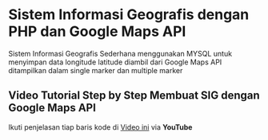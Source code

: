 # Sistem Informasi Geografis dengan PHP dan Google Maps API

Sistem Informasi Geografis Sederhana menggunakan MYSQL untuk menyimpan data longitude latitude diambil dari Google Maps API ditampilkan dalam single marker dan multiple marker

## Video Tutorial Step by Step Membuat SIG dengan Google Maps API
Ikuti penjelasan tiap baris kode di [Video ini](https://www.youtube.com/watch?v=3M2QnGjRAlc) via **YouTube**
